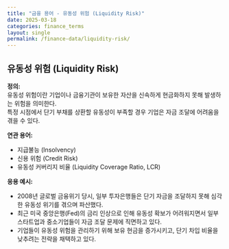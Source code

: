 ```yaml
---
title: "금융 용어 - 유동성 위험 (Liquidity Risk)"
date: 2025-03-18
categories: finance_terms
layout: single
permalink: /finance-data/liquidity-risk/
---
```


## 유동성 위험 (Liquidity Risk)

**정의:**  
유동성 위험이란 기업이나 금융기관이 보유한 자산을 신속하게 현금화하지 못해 발생하는 위험을 의미한다.  
특정 시점에서 단기 부채를 상환할 유동성이 부족할 경우 기업은 자금 조달에 어려움을 겪을 수 있다.

**연관 용어:**  
- 지급불능 (Insolvency)  
- 신용 위험 (Credit Risk)  
- 유동성 커버리지 비율 (Liquidity Coverage Ratio, LCR)  

**응용 예시:**  
- 2008년 글로벌 금융위기 당시, 일부 투자은행들은 단기 자금을 조달하지 못해 심각한 유동성 위기를 겪으며 파산했다.  
- 최근 미국 중앙은행(Fed)의 금리 인상으로 인해 유동성 확보가 어려워지면서 일부 스타트업과 중소기업들이 자금 조달 문제에 직면하고 있다.  
- 기업들이 유동성 위험을 관리하기 위해 보유 현금을 증가시키고, 단기 차입 비율을 낮추려는 전략을 채택하고 있다.
